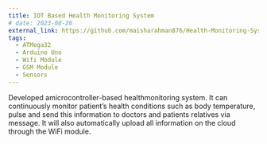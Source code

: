 ```yaml
---
title: IOT Based Health Monitoring System
# date: 2023-08-26
external_link: https://github.com/maisharahman876/Health-Monitoring-System
tags:
  - ATMega32
  - Arduino Uno
  - Wifi Module
  - GSM Module 
  - Sensors
---
```


 Developed amicrocontroller-based healthmonitoring system. It can continuously monitor patient’s health conditions such as body temperature, pulse and send this information to doctors and patients relatives via message. It will also automatically upload all information on the cloud through the WiFi module.


<!--more-->
